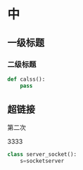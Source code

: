 # 中

## 一级标题

### 二级标题

```python
def calss():
    pass

```

## 超链接

第二次





3333



```python
class server_socket():
    s=socketserver
```

